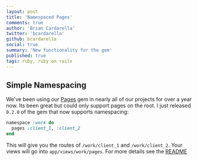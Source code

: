 ```yaml
---
layout: post
title: 'Namespaced Pages'
comments: true
author: 'Brian Cardarella'
twitter: 'bcardarella'
github: bcardarella
social: true
summary: 'New functionality for the gem'
published: true
tags: ruby, ruby on rails
---
```


## Simple Namespacing ##

We've been using our [Pages](https://github.com/dockyard/pages) gem in
nearly all of our projects for over a year now. Its been great but could
only support pages on the root. I just released `0.2.0` of the gem that
now supports namespacing:

```ruby
namespace :work do
  pages :client_1, :client_2
end
```

This will give you the routes of `/work/client_1` and `/work/client_2`.
Your views will go into `app/views/work/pages`. For more details see the
[README](https://github.com/dockyard/pages#namespacing)
